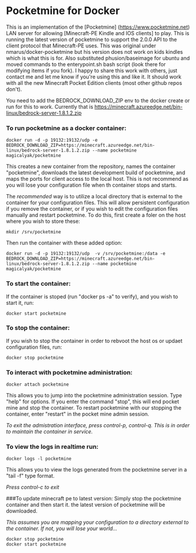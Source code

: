 # Pocketmine for Docker

This is an implementation of the [Pocketmine] (https://www.pocketmine.net) LAN server for allowing [Minecraft-PE Kindle and IOS clients] to play. This is running the latest  version of pocketmine to support the 2.0.0 API to the client protocol that Minecraft-PE uses. 
This was original under nmarus/docker-pocketmine but his version does not work on kids kindles which is what this is for. Also substituted phusion/baseimage for ubuntu and moved commands to the enterypoint.sh bash script (look there for modifying items if you fork). I happy to share this work with others, just contact me and let me know if you're using this and like it.  It should work with all the new Minecraft Pocket Edition clients (most other github repos don't).

You need to add the BEDROCK_DOWNLOAD_ZIP env to the docker create or run for this to work.  Currently that is https://minecraft.azureedge.net/bin-linux/bedrock-server-1.8.1.2.zip

### To run pocketmine as a docker container:

    docker run -d -p 19132:19132/udp -e BEDROCK_DOWNLOAD_ZIP=https://minecraft.azureedge.net/bin-linux/bedrock-server-1.8.1.2.zip --name pocketmine magicalyak/pocketmine
    
This creates a new container from the repository, names the container "pocketmine", downloads the latest development build of pocketmine, and maps the ports for client access to the local host. This is not recommend as you will lose your configuration file when th container stops and starts. 
    
The *recommended* way is to utilize a local directory that is external to the container for your configuration files. This will allow persistent configuration if you remove the container, or if you wish to edit the configuration files manually and restart pocketmine. To do this, first create a foler on the host where you wish to store these:

    mkdir /srv/pocketmine
    
Then run the container with these added option:

    docker run -d -p 19132:19132/udp  -v /srv/pocketmine:/data -e BEDROCK_DOWNLOAD_ZIP=https://minecraft.azureedge.net/bin-linux/bedrock-server-1.8.1.2.zip --name pocketmine magicalyak/pocketmine

### To start the container:
If the container is stoped (run "docker ps -a" to verify), and you wish to start it, run: 

    docker start pocketmine

### To stop the container:
If you wish to stop the container in order to rebvoot the host os or updaet configuration files, run:

    docker stop pocketmine

### To interact with pocketmine administration:

    docker attach pocketmine
    
This allows you to jump into the pocketmine administration session. Type "help" for options. If you enter the command "stop", this will end pocket mine and stop the container. To restart pocketmine with our stopping the container, enter "restart" in the pocket mine admin session.
    
*To exit the admistration interface, press control-p, control-q. This is in order to maintain the container in service.*

### To view the logs in realtime run:

    docker logs -l pocketmine
    
This allows you to view the logs generated from the pocketmine server in a "tail -f" type format. 
    
*Press control-c to exit*

###To update minecraft pe to latest version:
Simply stop the pocketmine container and then start it. the latest version of pocketmine will be downloaded. 

*This assumes you are mapping your configuration to a directory external to the container. If not, you will lose your world...*

    docker stop pocketmine
    docker start pocketmine

